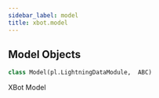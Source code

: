 ```yaml
---
sidebar_label: model
title: xbot.model
---
```


## Model Objects

```python
class Model(pl.LightningDataModule,  ABC)
```

XBot Model

